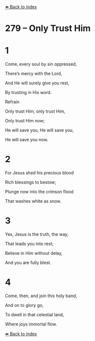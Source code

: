 [⬅️ Back to index](../README.md)

# 279 – Only Trust Him





# 1

Come, every soul by sin oppressed,

There’s mercy with the Lord,

And He will surely give you rest,

By trusting in His word.



Refrain

Only trust Him, only trust Him,

Only trust Him now;

He will save you, He will save you,

He will save you now.



# 2

For Jesus shed his precious blood

Rich blessings to bestow;

Plunge now into the crimson flood

That washes white as snow.



# 3

Yes, Jesus is the truth, the way,

That leads you into rest;

Believe in Him without delay,

And you are fully blest.



# 4

Come, then, and join this holy band,

And on to glory go,

To dwell in that celestial land,

Where joys immortal flow.

[⬅️ Back to index](../README.md)
